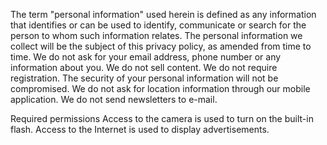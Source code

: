 
The term "personal information" used herein is defined as any information that identifies or can be used to identify, communicate or search for the person to whom such information relates. The personal information we collect will be the subject of this privacy policy, as amended from time to time.
We do not ask for your email address, phone number or any information about you.
We do not sell content.
We do not require registration.
The security of your personal information will not be compromised.
We do not ask for location information through our mobile application.
We do not send newsletters to e-mail.

Required permissions
Access to the camera is used to turn on the built-in flash.
Access to the Internet is used to display advertisements.


